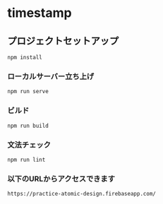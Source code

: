 # timestamp

## プロジェクトセットアップ
```
npm install
```

### ローカルサーバー立ち上げ
```
npm run serve
```

### ビルド
```
npm run build
```

### 文法チェック
```
npm run lint
```

### 以下のURLからアクセスできます
```
https://practice-atomic-design.firebaseapp.com/
```
